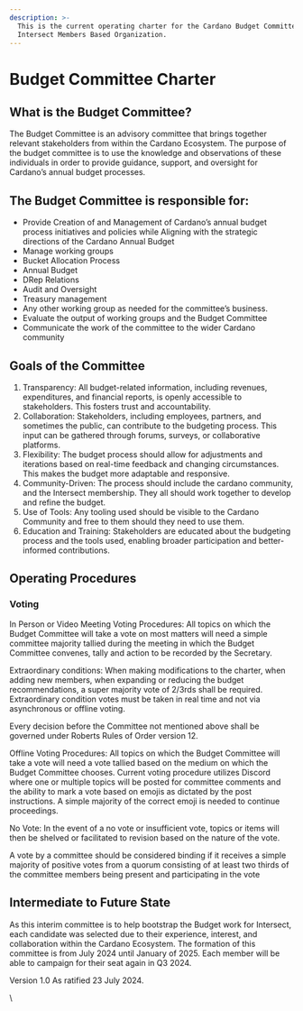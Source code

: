 ```yaml
---
description: >-
  This is the current operating charter for the Cardano Budget Committee of the
  Intersect Members Based Organization.
---
```


# Budget Committee Charter

## What is the Budget Committee?

The Budget Committee is an advisory committee that brings together relevant stakeholders from within the Cardano Ecosystem. The purpose of the budget committee is to use the knowledge and observations of these individuals in order to provide guidance, support, and oversight for Cardano’s annual budget processes.

## The Budget Committee is responsible for:

* Provide Creation of and Management of Cardano’s annual budget process initiatives and policies while Aligning with the strategic directions of the Cardano Annual Budget
* Manage working groups
* Bucket Allocation Process
* Annual Budget
* DRep Relations
* Audit and Oversight
* Treasury management
* Any other working group as needed for the committee’s business.
* Evaluate the output of working groups and the Budget Committee
* Communicate the work of the committee to the wider Cardano community

## Goals of the Committee

1. Transparency: All budget-related information, including revenues, expenditures, and financial reports, is openly accessible to stakeholders. This fosters trust and accountability.
2. Collaboration: Stakeholders, including employees, partners, and sometimes the public, can contribute to the budgeting process. This input can be gathered through forums, surveys, or collaborative platforms.
3. Flexibility: The budget process should allow for adjustments and iterations based on real-time feedback and changing circumstances. This makes the budget more adaptable and responsive.
4. Community-Driven: The process should include the cardano community, and the Intersect membership.  They all should work together to develop and refine the budget.&#x20;
5. Use of Tools: Any tooling used should be visible to the Cardano Community and free to them should they need to use them.
6. Education and Training: Stakeholders are educated about the budgeting process and the tools used, enabling broader participation and better-informed contributions.

## Operating Procedures

### Voting

In Person or Video Meeting Voting Procedures: All topics on which the Budget Committee will take a vote on most matters will need a simple committee majority tallied during the meeting in which the Budget Committee convenes, tally and action to be recorded by the Secretary.

Extraordinary conditions: When making modifications to the charter, when adding new members, when expanding or reducing the budget recommendations, a super majority vote of 2/3rds shall be required. Extraordinary condition votes must be taken in real time and not via asynchronous or offline voting.

Every decision before the Committee not mentioned above shall be governed under Roberts Rules of Order version 12.

Offline Voting Procedures: All topics on which the Budget Committee will take a vote will need a vote tallied based on the medium on which the Budget Committee chooses. Current voting procedure utilizes Discord where one or multiple topics will be posted for committee comments and the ability to mark a vote based on emojis as dictated by the post instructions. A simple majority of the correct emoji is needed to continue proceedings.

No Vote: In the event of a no vote or insufficient vote, topics or items will then be shelved or facilitated to revision based on the nature of the vote.

A vote by a committee should be considered binding if it receives a simple majority of positive votes from a quorum consisting of at least two thirds of the committee members being present and participating in the vote

## Intermediate to Future State

As this interim committee is to help bootstrap the Budget work for Intersect, each candidate was selected due to their experience, interest, and collaboration within the Cardano Ecosystem. The formation of this committee is from July 2024 until January of 2025. Each member will be able to campaign for their seat again in Q3 2024.

Version 1.0 As ratified 23 July 2024.&#x20;

\
